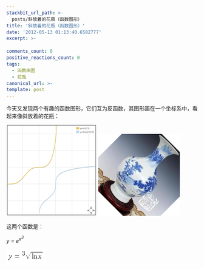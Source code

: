 ```yaml
---
stackbit_url_path: >-
  posts/斜放着的花瓶（函数图形）
title: '斜放着的花瓶（函数图形）'
date: '2012-05-13 01:13:40.6582777'
excerpt: >-
  
comments_count: 0
positive_reactions_count: 0
tags: 
  - 函数画图
  - 花瓶
canonical_url: >-
template: post
---
```

<p>今天又发现两个有趣的函数图形，它们互为反函数，其图形画在一个坐标系中，看起来像斜放着的花瓶：</p>  <p><a title="斜放着的花瓶函数图形" href="http://zizhujy.com/?fn=y%20=%20e%5E(x%5E3);%0Ay%20=%20(ln(x))%5E(1/3);&amp;xMin=-1.9132826941746257&amp;xMax=3.420050639158715&amp;yMin=-1.8390368347930215&amp;yMax=3.494296498540325&amp;tMin=0&amp;tMax=2*PI" target="_blank"><img style="border-right-width: 0px; display: inline; border-top-width: 0px; border-bottom-width: 0px; border-left-width: 0px" title="斜放着的花瓶" border="0" alt="斜放着的花瓶" src="https://raw.githubusercontent.com/Jeff-Tian/blogengine.net/master/Source/BlogEngine/BlogEngine.NET/App_Data/files/image_536.png" width="238" height="240" /></a> <a href="https://raw.githubusercontent.com/Jeff-Tian/blogengine.net/master/Source/BlogEngine/BlogEngine.NET/App_Data/files/image_537.png"><img style="border-right-width: 0px; display: inline; border-top-width: 0px; border-bottom-width: 0px; border-left-width: 0px" title="斜放着的花瓶" border="0" alt="斜放着的花瓶" src="https://raw.githubusercontent.com/Jeff-Tian/blogengine.net/master/Source/BlogEngine/BlogEngine.NET/App_Data/files/image_thumb_240.png" width="215" height="216" /></a> </p>  <p>这两个函数是：</p>  <p><em>y = e<sup>x<sup>3</sup></sup></em></p>  <p><a href="https://raw.githubusercontent.com/Jeff-Tian/blogengine.net/master/Source/BlogEngine/BlogEngine.NET/App_Data/files/image_538.png"><img style="border-right-width: 0px; display: inline; border-top-width: 0px; border-bottom-width: 0px; border-left-width: 0px" title="斜放着的花瓶之函数二" border="0" alt="斜放着的花瓶之函数二" src="https://raw.githubusercontent.com/Jeff-Tian/blogengine.net/master/Source/BlogEngine/BlogEngine.NET/App_Data/files/image_thumb_241.png" width="104" height="38" /></a></p>